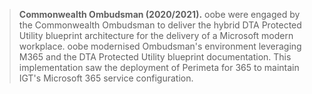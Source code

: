 > **Commonwealth Ombudsman (2020/2021).** oobe were engaged by the
> Commonwealth Ombudsman to deliver the hybrid DTA Protected Utility
> blueprint architecture for the delivery of a Microsoft modern
> workplace. oobe modernised Ombudsman's environment leveraging M365 and
> the DTA Protected Utility blueprint documentation. This implementation
> saw the deployment of Perimeta for 365 to maintain IGT's Microsoft 365
> service configuration.
